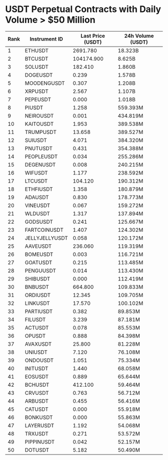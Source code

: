 # USDT Perpetual Contracts with Daily Volume > $50 Million

| Rank | Instrument ID | Last Price (USDT) | 24h Volume (USDT) |
|------|---------------|-------------------|-------------------|
| 1 | ETHUSDT | 2691.780 | 18.323B |
| 2 | BTCUSDT | 104174.900 | 8.625B |
| 3 | SOLUSDT | 182.410 | 1.860B |
| 4 | DOGEUSDT | 0.239 | 1.578B |
| 5 | MOODENGUSDT | 0.307 | 1.208B |
| 6 | XRPUSDT | 2.567 | 1.107B |
| 7 | PEPEUSDT | 0.000 | 1.018B |
| 8 | PIUSDT | 1.258 | 559.393M |
| 9 | NEIROUSDT | 0.001 | 434.819M |
| 10 | KAITOUSDT | 1.953 | 389.538M |
| 11 | TRUMPUSDT | 13.658 | 389.527M |
| 12 | SUIUSDT | 4.071 | 384.320M |
| 13 | PNUTUSDT | 0.431 | 354.388M |
| 14 | PEOPLEUSDT | 0.034 | 255.286M |
| 15 | DEGENUSDT | 0.008 | 240.215M |
| 16 | WIFUSDT | 1.177 | 238.592M |
| 17 | LTCUSDT | 104.120 | 190.312M |
| 18 | ETHFIUSDT | 1.358 | 180.879M |
| 19 | ADAUSDT | 0.830 | 178.773M |
| 20 | VINEUSDT | 0.067 | 159.272M |
| 21 | WLDUSDT | 1.317 | 137.894M |
| 22 | GODSUSDT | 0.241 | 125.667M |
| 23 | FARTCOINUSDT | 1.407 | 124.302M |
| 24 | JELLYJELLYUSDT | 0.058 | 120.172M |
| 25 | AAVEUSDT | 236.060 | 119.319M |
| 26 | BOMEUSDT | 0.003 | 116.721M |
| 27 | GOATUSDT | 0.215 | 113.485M |
| 28 | PENGUUSDT | 0.014 | 113.430M |
| 29 | SHIBUSDT | 0.000 | 112.419M |
| 30 | BNBUSDT | 664.800 | 109.833M |
| 31 | ORDIUSDT | 12.345 | 109.705M |
| 32 | LINKUSDT | 17.570 | 100.102M |
| 33 | PARTIUSDT | 0.382 | 89.853M |
| 34 | FILUSDT | 3.239 | 87.181M |
| 35 | ACTUSDT | 0.078 | 85.553M |
| 36 | OPUSDT | 0.888 | 84.398M |
| 37 | AVAXUSDT | 25.800 | 81.228M |
| 38 | UNIUSDT | 7.120 | 76.108M |
| 39 | ONDOUSDT | 1.051 | 75.334M |
| 40 | INITUSDT | 1.440 | 68.058M |
| 41 | EOSUSDT | 0.889 | 65.644M |
| 42 | BCHUSDT | 412.100 | 59.464M |
| 43 | CRVUSDT | 0.763 | 56.712M |
| 44 | ARBUSDT | 0.455 | 56.416M |
| 45 | CATUSDT | 0.000 | 55.918M |
| 46 | BONKUSDT | 0.000 | 55.863M |
| 47 | LAYERUSDT | 1.192 | 54.068M |
| 48 | TRXUSDT | 0.271 | 53.572M |
| 49 | PIPPINUSDT | 0.042 | 52.157M |
| 50 | DOTUSDT | 5.182 | 50.490M |
